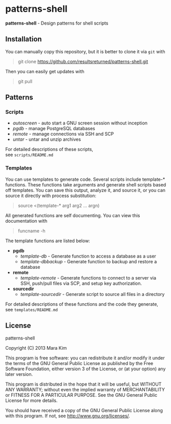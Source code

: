 # patterns-shell

**patterns-shell** - Design patterns for shell scripts


## Installation

You can manually copy this repository, but it is better to clone it via `git` with

>git clone https://github.com/resultsreturned/patterns-shell.git

Then you can easily get updates with

>git pull


## Patterns

### Scripts
* *autoscreen* - auto start a GNU screen session without inception
* *pgdb* - manage PostgreSQL databases
* *remote* - manage connections via SSH and SCP
* *untar* - untar and unzip archives

For detailed descriptions of these scripts,  
see `scripts/README.md`

### Templates

You can use templates to generate code.  Several scripts include
template-\* functions.  These functions take arguments and generate shell scripts
based off templates. You can save this output, analyze it, and source it, or you
can source it directly with process substitution:

>source &lt;(template-\* arg1 arg2 ... argn)

All generated functions are self documenting.  You can view this documentation with

>funcname -h

The template functions are listed below:

* **pgdb**
    * *template-db* - Generate function to access a database as a user
    * *template-dbbackup* - Generate function to backup and restore a database
* **remote**
    * *template-remote* - Generate functions to connect to a server via SSH, push/pull files via SCP, and setup key authorization.
* **sourcedir**
    * *template-sourcedir* - Generate script to source all files in a directory

For detailed descriptions of these functions and the code they generate,  
see `templates/README.md`

## License

patterns-shell

Copyright (C) 2013  Mara Kim

This program is free software: you can redistribute it and/or modify
it under the terms of the GNU General Public License as published by
the Free Software Foundation, either version 3 of the License, or
(at your option) any later version.

This program is distributed in the hope that it will be useful,
but WITHOUT ANY WARRANTY; without even the implied warranty of
MERCHANTABILITY or FITNESS FOR A PARTICULAR PURPOSE.  See the
GNU General Public License for more details.

You should have received a copy of the GNU General Public License
along with this program.  If not, see <http://www.gnu.org/licenses/>.
